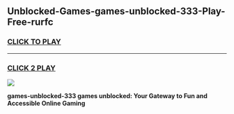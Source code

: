
## Unblocked-Games-games-unblocked-333-Play-Free-rurfc
<h3>
<a href="https://premium76.site?title=games-unblocked-333&ref=15A">CLICK TO PLAY</a></h3>
<hr>

<h3>
<a href="https://premium76.site?title=games-unblocked-333&ref=15A">CLICK 2 PLAY</a>
  
</h3>

<a href="https://premium76.site?title=games-unblocked-333&ref=15A"><img src="https://clearcache.store/games.png"></a>


**games-unblocked-333 games unblocked: Your Gateway to Fun and Accessible Online Gaming**
